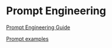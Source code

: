 # Prompt Engineering

[Prompt Engineering Guide](https://platform.openai.com/docs/guides/prompt-engineering)

[Prompt examples](https://platform.openai.com/docs/examples)